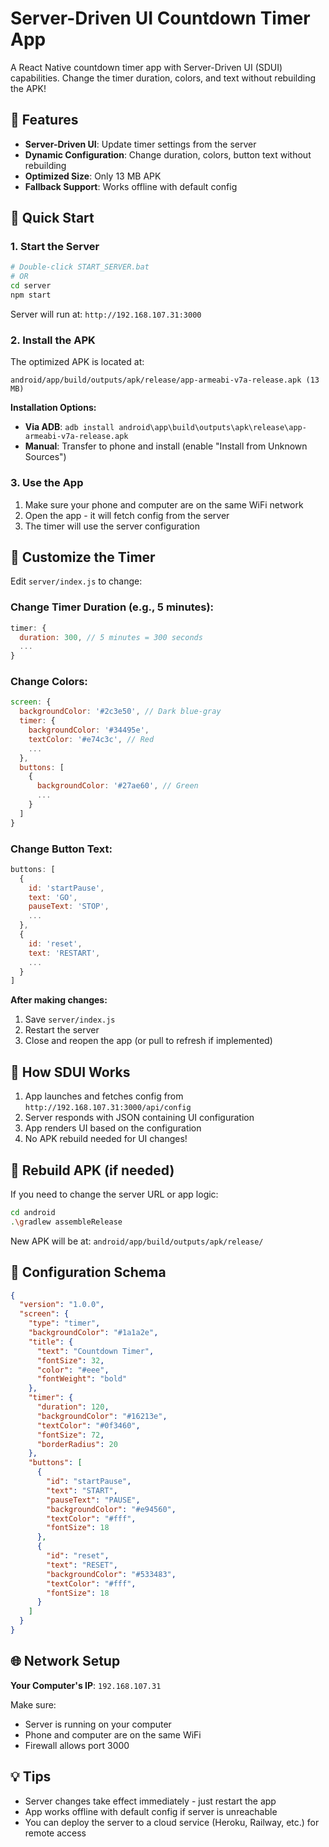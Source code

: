 # Server-Driven UI Countdown Timer App

A React Native countdown timer app with Server-Driven UI (SDUI) capabilities. Change the timer duration, colors, and text without rebuilding the APK!

## 🎯 Features

- **Server-Driven UI**: Update timer settings from the server
- **Dynamic Configuration**: Change duration, colors, button text without rebuilding
- **Optimized Size**: Only 13 MB APK
- **Fallback Support**: Works offline with default config

## 🚀 Quick Start

### 1. Start the Server

```bash
# Double-click START_SERVER.bat
# OR
cd server
npm start
```

Server will run at: `http://192.168.107.31:3000`

### 2. Install the APK

The optimized APK is located at:
```
android/app/build/outputs/apk/release/app-armeabi-v7a-release.apk (13 MB)
```

**Installation Options:**
- **Via ADB**: `adb install android\app\build\outputs\apk\release\app-armeabi-v7a-release.apk`
- **Manual**: Transfer to phone and install (enable "Install from Unknown Sources")

### 3. Use the App

1. Make sure your phone and computer are on the same WiFi network
2. Open the app - it will fetch config from the server
3. The timer will use the server configuration

## 🎨 Customize the Timer

Edit `server/index.js` to change:

### Change Timer Duration (e.g., 5 minutes):
```javascript
timer: {
  duration: 300, // 5 minutes = 300 seconds
  ...
}
```

### Change Colors:
```javascript
screen: {
  backgroundColor: '#2c3e50', // Dark blue-gray
  timer: {
    backgroundColor: '#34495e',
    textColor: '#e74c3c', // Red
    ...
  },
  buttons: [
    {
      backgroundColor: '#27ae60', // Green
      ...
    }
  ]
}
```

### Change Button Text:
```javascript
buttons: [
  {
    id: 'startPause',
    text: 'GO',
    pauseText: 'STOP',
    ...
  },
  {
    id: 'reset',
    text: 'RESTART',
    ...
  }
]
```

**After making changes:**
1. Save `server/index.js`
2. Restart the server
3. Close and reopen the app (or pull to refresh if implemented)

## 📱 How SDUI Works

1. App launches and fetches config from `http://192.168.107.31:3000/api/config`
2. Server responds with JSON containing UI configuration
3. App renders UI based on the configuration
4. No APK rebuild needed for UI changes!

## 🔧 Rebuild APK (if needed)

If you need to change the server URL or app logic:

```bash
cd android
.\gradlew assembleRelease
```

New APK will be at: `android/app/build/outputs/apk/release/`

## 📝 Configuration Schema

```json
{
  "version": "1.0.0",
  "screen": {
    "type": "timer",
    "backgroundColor": "#1a1a2e",
    "title": {
      "text": "Countdown Timer",
      "fontSize": 32,
      "color": "#eee",
      "fontWeight": "bold"
    },
    "timer": {
      "duration": 120,
      "backgroundColor": "#16213e",
      "textColor": "#0f3460",
      "fontSize": 72,
      "borderRadius": 20
    },
    "buttons": [
      {
        "id": "startPause",
        "text": "START",
        "pauseText": "PAUSE",
        "backgroundColor": "#e94560",
        "textColor": "#fff",
        "fontSize": 18
      },
      {
        "id": "reset",
        "text": "RESET",
        "backgroundColor": "#533483",
        "textColor": "#fff",
        "fontSize": 18
      }
    ]
  }
}
```

## 🌐 Network Setup

**Your Computer's IP**: `192.168.107.31`

Make sure:
- Server is running on your computer
- Phone and computer are on the same WiFi
- Firewall allows port 3000

## 💡 Tips

- Server changes take effect immediately - just restart the app
- App works offline with default config if server is unreachable
- You can deploy the server to a cloud service (Heroku, Railway, etc.) for remote access
